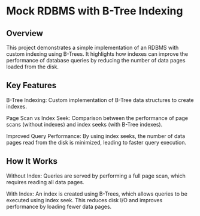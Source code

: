 # Mock RDBMS with B-Tree Indexing

## Overview

This project demonstrates a simple implementation of an RDBMS with custom indexing using B-Trees. It highlights how indexes can improve the performance of database queries by reducing the number of data pages loaded from the disk.

## Key Features

B-Tree Indexing: Custom implementation of B-Tree data structures to create indexes.

Page Scan vs Index Seek: Comparison between the performance of page scans (without indexes) and index seeks (with B-Tree indexes).

Improved Query Performance: By using index seeks, the number of data pages read from the disk is minimized, leading to faster query execution.

## How It Works

Without Index: Queries are served by performing a full page scan, which requires reading all data pages.

With Index: An index is created using B-Trees, which allows queries to be executed using index seek. This reduces disk I/O and improves performance by loading fewer data pages.
